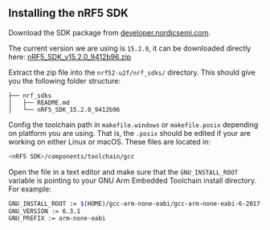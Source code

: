 ## Installing the nRF5 SDK

Download the SDK package from [developer.nordicsemi.com](https://developer.nordicsemi.com/).

The current version we are using is `15.2.0`, it can be downloaded directly here: [nRF5_SDK_v15.2.0_9412b96.zip](https://www.nordicsemi.com/eng/nordic/download_resource/59011/94/96002302/116085)

Extract the zip file into the `nrf52-u2f/nrf_sdks/` directory. This should give you the following folder structure:

``` info
├── nrf_sdks
│   ├── README.md
│   └── nRF5_SDK_15.2.0_9412b96
```

Config the toolchain path in `makefile.windows` or `makefile.posix` depending on platform you are using. That is, the `.posix` should be edited if your are working on either Linux or macOS. These files are located in:

``` sh
<nRF5 SDK>/components/toolchain/gcc
```

Open the file in a text editor and make sure that the `GNU_INSTALL_ROOT` variable is pointing to your GNU Arm Embedded Toolchain install directory. For example:

``` sh
GNU_INSTALL_ROOT := $(HOME)/gcc-arm-none-eabi/gcc-arm-none-eabi-6-2017-q2-update/bin/
GNU_VERSION := 6.3.1
GNU_PREFIX := arm-none-eabi
```
